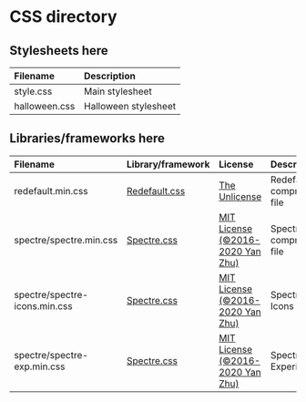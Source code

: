 # CSS directory
## Stylesheets here
| Filename      | Description          |
| :------------ | :------------------- |
| style.css     | Main stylesheet      |
| halloween.css | Halloween stylesheet |
## Libraries/frameworks here
| Filename                      | Library/framework                                               | License                                | Description                   |
| :---------------------------- | :---------------------------------------------------- | :------------------------------------- | :---------------------------- |
| redefault.min.css             | [Redefault.css](https://l64.github.io/redefault)      | [The Unlicense](https://unlicense.org) | Redefault.css compressed file |
| spectre/spectre.min.css       | [Spectre.css](https://picturepan2.github.io/spectre/) | [MIT License (©2016-2020 Yan Zhu)](https://github.com/picturepan2/spectre/blob/master/LICENSE)       | Spectre.css compressed file   |
| spectre/spectre-icons.min.css | [Spectre.css](https://picturepan2.github.io/spectre/) | [MIT License (©2016-2020 Yan Zhu)](https://github.com/picturepan2/spectre/blob/master/LICENSE)       | Spectre.css Icons             |
| spectre/spectre-exp.min.css   | [Spectre.css](https://picturepan2.github.io/spectre/) | [MIT License (©2016-2020 Yan Zhu)](https://github.com/picturepan2/spectre/blob/master/LICENSE)       | Spectre.css Experimentals     |